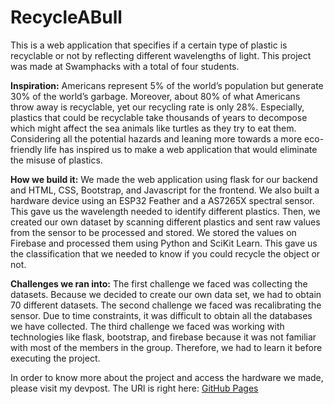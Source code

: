 # RecycleABull

This is a web application that specifies if a certain type of plastic is recyclable or not by reflecting different wavelengths of light. This project was made at Swamphacks with a total of four students.

**Inspiration:**
Americans represent 5% of the world’s population but generate 30% of the world’s garbage. Moreover, about 80% of what Americans throw away is recyclable, yet our recycling rate is only 28%. Especially, plastics that could be recyclable take thousands of years to decompose which might affect the sea animals like turtles as they try to eat them. Considering all the potential hazards and leaning more towards a more eco-friendly life has inspired us to make a web application that would eliminate the misuse of plastics.

**How we build it:**
We made the web application using flask for our backend and HTML, CSS, Bootstrap, and Javascript for the frontend. We also built a hardware device using an ESP32 Feather and a AS7265X spectral sensor. This gave us the wavelength needed to identify different plastics. Then, we created our own dataset by scanning different plastics and sent raw values from the sensor to be processed and stored. We stored the values on Firebase and processed them using Python and SciKit Learn. This gave us the classification that we needed to know if you could recycle the object or not. 

**Challenges we ran into:**
The first challenge we faced was collecting the datasets. Because we decided to create our own data set, we had to obtain 70 different datasets. The second challenge we faced was recalibrating the sensor. Due to time constraints, it was difficult to obtain all the databases we have collected. The third challenge we faced was working with technologies like flask, bootstrap, and firebase because it was not familiar with most of the members in the group. Therefore, we had to learn it before executing the project.


In order to know more about the project and access the hardware we made, please visit my devpost. The URl is right here:
[GitHub Pages](https://devpost.com/software/recycler-62ndj3)
